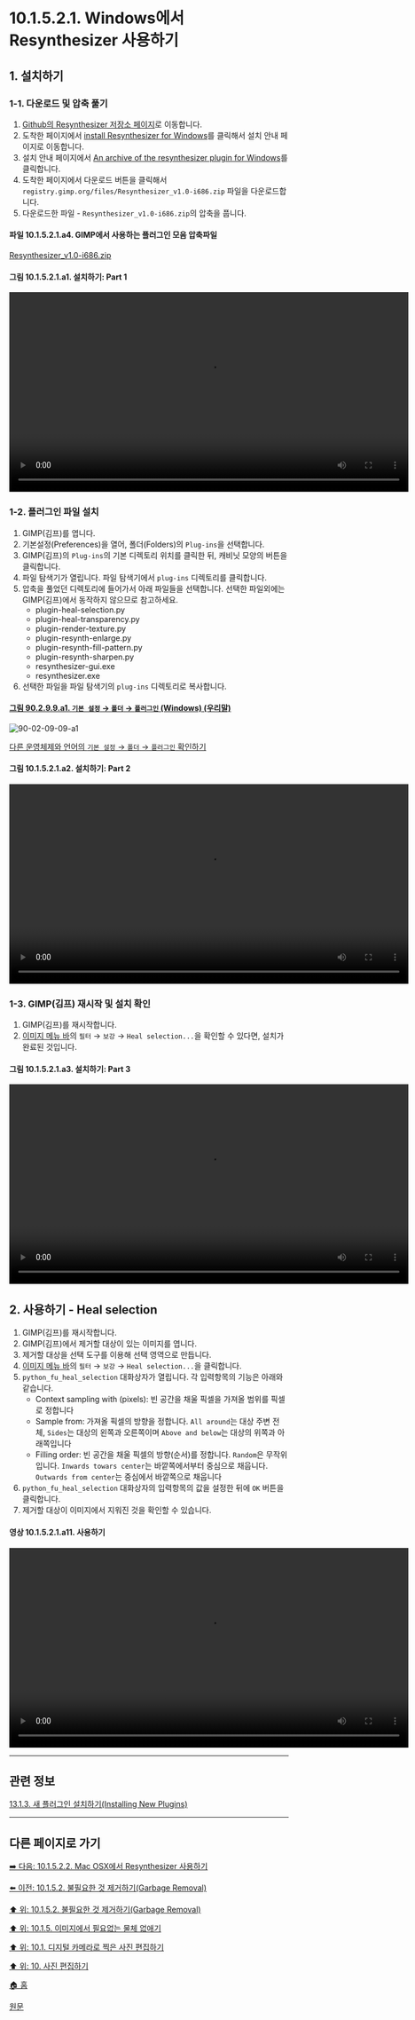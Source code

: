 # 10.1.5.2.1. Windows에서 Resynthesizer 사용하기
## 1. 설치하기
### 1-1. 다운로드 및 압축 풀기
1. [Github의 Resynthesizer 저장소 페이지](https://github.com/bootchk/resynthesizer)로 이동합니다.
2. 도착한 페이지에서 [install Resynthesizer for Windows](https://github.com/bootchk/resynthesizer/wiki/Install-Resynthesizer#windows)를 클릭해서 설치 안내 페이지로 이동합니다.
3. 설치 안내 페이지에서 [An archive of the resynthesizer plugin for Windows](https://github.com/pixlsus/registry.gimp.org_static/blob/master/registry.gimp.org/files/Resynthesizer_v1.0-i686.zip)를 클릭합니다.
4. 도착한 페이지에서 다운로드 버튼을 클릭해서 `registry.gimp.org/files/Resynthesizer_v1.0-i686.zip` 파일을 다운로드합니다.
5. 다운로드한 파일 - `Resynthesizer_v1.0-i686.zip`의 압축을 풉니다.

<a id="10-01-05-02-01-a4"></a>

#### 파일 10.1.5.2.1.a4. GIMP에서 사용하는 플러그인 모음 압축파일
[Resynthesizer_v1.0-i686.zip](https://github.com/wonder13662/gimp/files/14901087/Resynthesizer_v1.0-i686.zip)

<a id="10-01-05-02-01-a1"></a>

#### 그림 10.1.5.2.1.a1. 설치하기: Part 1
<video controls="controls" width="720" src="https://github.com/wonder13662/gimp/assets/15767104/fa699710-6f4f-49b9-a828-a1c0acf68108"></video>

### 1-2. 플러그인 파일 설치
1. GIMP(김프)를 엽니다.
2. 기본설정(Preferences)을 열어, 폴더(Folders)의 `Plug-ins`을 선택합니다.
3. GIMP(김프)의 `Plug-ins`의 기본 디렉토리 위치를 클릭한 뒤, 캐비닛 모양의 버튼을 클릭합니다.
4. 파일 탐색기가 열립니다. 파일 탐색기에서 `plug-ins` 디렉토리를 클릭합니다.
5. 압축을 풀었던 디렉토리에 들어가서 아래 파일들을 선택합니다. 선택한 파일외에는 GIMP(김프)에서 동작하지 않으므로 참고하세요.
   - plugin-heal-selection.py
   - plugin-heal-transparency.py
   - plugin-render-texture.py
   - plugin-resynth-enlarge.py
   - plugin-resynth-fill-pattern.py
   - plugin-resynth-sharpen.py
   - resynthesizer-gui.exe
   - resynthesizer.exe
6. 선택한 파일을 파일 탐색기의 `plug-ins` 디렉토리로 복사합니다.

<a id="90-02-09-09-a1"></a>

#### [그림 90.2.9.9.a1. `기본 설정` → `폴더` → `플러그인` (Windows) (우리말)](./90-02-09-09-plugins.md#90-02-09-09-a1)
![90-02-09-09-a1](https://github.com/wonder13662/gimp/assets/15767104/d22a874c-5012-4210-966f-25f2293caca0)

[다른 운영체제와 언어의 `기본 설정` → `폴더` → `플러그인` 확인하기](./90-02-09-09-plugins.md#90-02-09-09-a2)

<a id="10-01-05-02-01-a2"></a>

#### 그림 10.1.5.2.1.a2. 설치하기: Part 2
<video controls="controls" width="720" src="https://github.com/wonder13662/gimp/assets/15767104/d2a1be3f-56d8-417d-9a0f-147438d33664"></video>

### 1-3. GIMP(김프) 재시작 및 설치 확인
1. GIMP(김프)를 재시작합니다.
2. [이미지 메뉴 바](./03-02-02-02-image-menu.md)의 `필터` → `보강` → `Heal selection...`을 확인할 수 있다면, 설치가 완료된 것입니다.

<a id="10-01-05-02-01-a3"></a>

#### 그림 10.1.5.2.1.a3. 설치하기: Part 3
<video controls="controls" width="720" src="https://github.com/wonder13662/gimp/assets/15767104/4f37fd72-bf52-4dea-9ed0-9325f330e0a4"></video>

## 2. 사용하기 - Heal selection
1. GIMP(김프)를 재시작합니다.
2. GIMP(김프)에서 제거할 대상이 있는 이미지를 엽니다.
3. 제거할 대상을 선택 도구를 이용해 선택 영역으로 만듭니다.
4. [이미지 메뉴 바](./03-02-02-02-image-menu.md)의 `필터` → `보강` → `Heal selection...`을 클릭합니다.
5. `python_fu_heal_selection` 대화상자가 열립니다. 각 입력항목의 기능은 아래와 같습니다.
   - Context sampling with (pixels): 빈 공간을 채울 픽셀을 가져올 범위를 픽셀로 정합니다
   - Sample from: 가져올 픽셀의 방향을 정합니다. `All around`는 대상 주변 전체, `Sides`는 대상의 왼쪽과 오른쪽이며 `Above and below`는 대상의 위쪽과 아래쪽입니다
   - Filling order: 빈 공간을 채울 픽셀의 방향(순서)를 정합니다. `Random`은 무작위입니다. `Inwards towars center`는 바깥쪽에서부터 중심으로 채웁니다. `Outwards from center`는 중심에서 바깥쪽으로 채웁니다
6. `python_fu_heal_selection` 대화상자의 입력항목의 값을 설정한 뒤에 `OK` 버튼을 클릭합니다.
7. 제거할 대상이 이미지에서 지워진 것을 확인할 수 있습니다.

<a id="10-01-05-02-01-a11"></a>

#### 영상 10.1.5.2.1.a11. 사용하기
<video controls="controls" width="720" src="https://github.com/wonder13662/gimp/assets/15767104/0477be8f-4c32-4109-95f7-55e7ad9bd0cf"></video>

***

## 관련 정보

[13.1.3. 새 플러그인 설치하기(Installing New Plugins)](./13-01-03-00-installing_new_plugins.md)

***

## 다른 페이지로 가기

[➡️ 다음: 10.1.5.2.2. Mac OSX에서 Resynthesizer 사용하기](./10-01-05-02-02-resynthesizer_on_mac.md)

[⬅️ 이전: 10.1.5.2. 불필요한 것 제거하기(Garbage Removal)](./10-01-05-02-00-garbage_removal.md)

[⬆️ 위: 10.1.5.2. 불필요한 것 제거하기(Garbage Removal)](./10-01-05-02-00-garbage_removal.md)

[⬆️ 위: 10.1.5. 이미지에서 필요없는 물체 없애기](./10-01-05-00-removing_unwanted_objects_from_an_image.md)

[⬆️ 위: 10.1. 디지털 카메라로 찍은 사진 편집하기](./10-01-00-working-with-digital-camera-photos.md)

[⬆️ 위: 10. 사진 편집하기](./10-00-enhancing-photographs.md)

[🏠 홈](./00-home.md)

[원문](https://docs.gimp.org/2.10/ko/gimp-imaging-photos.html#gimp-using-photography-garbage)
